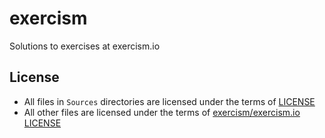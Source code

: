 # exercism
Solutions to exercises at exercism.io

## License

* All files in `Sources` directories are licensed under the terms of [LICENSE](LICENSE)
* All other files are licensed under the terms of [exercism/exercism.io LICENSE](https://github.com/exercism/exercism.io/blob/master/LICENSE)
